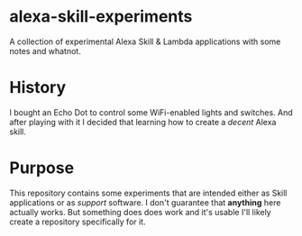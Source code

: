# alexa-skill-experiments

A collection of experimental Alexa Skill & Lambda applications with some notes and whatnot.

# History

I bought an Echo Dot to control some WiFi-enabled lights and switches. And after playing with it I decided that learning how to create a *decent* Alexa skill.

# Purpose

This repository contains some experiments that are intended either as Skill applications or as *support* software. I don't guarantee that **anything** here actually works. But something does does work and it's usable I'll likely create a repository specifically for it.

